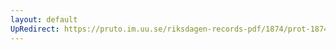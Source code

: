 ```yaml
---
layout: default
UpRedirect: https://pruto.im.uu.se/riksdagen-records-pdf/1874/prot-1874--fk--130.pdf
---
```

